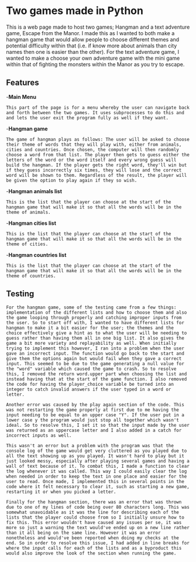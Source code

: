 # Two games made in Python

This is a web page made to host two games; Hangman and a text adventure game, Escape from the Manor. I made this as I wanted to both make a hangman game that would allow people to choose different themes and potential difficulty within that (i.e. if know more about animals than city names then one is easier than the other). For the text adventure game, I wanted to make a choose your own adventure game with the mini game within that of fighting the monsters within the Manor as you try to escape.

## Features 

-__Main Menu__

    This part of the page is for a menu whereby the user can navigate back and forth between the two games. It uses subprocesses to do this and and lets the user exit the program fully as well if they want. 

-__Hangman game__

    The game of hangman plays as follows: The user will be asked to choose their theme of words that they will play with, either from animals, cities and countries. Once chosen, the computer will then randomly choose a word from that list. The player then gets to guess either the letters of the word or the word itself and every wrong guess will build the hangman. If the player gets the right word, they'll win but if they guess incorrectly six times, they will lose and the correct word will be shown to them. Regardless of the result, the player will be given the option to play again if they so wish. 

-__Hangman animals list__ 

    This is the list that the player can choose at the start of the hangman game that will make it so that all the words will be in the theme of animals.

-__Hangman cities list__ 

    This is the list that the player can choose at the start of the hangman game that will make it so that all the words will be in the theme of cities.

-__Hangman countries list__ 

    This is the list that the player can choose at the start of the hangman game that will make it so that all the words will be in the theme of countries.



## Testing 

    For the hangman game, some of the testing came from a few things: implementation of the different lists and how to choose them and also the game looping through properly and catching improper inputs from the user. So to start off with, I wanted to have different lists for hangman to make it a bit easier for the user; the themes and the choice effectively give a hint as to what the user will be needing to guess rather than having them all in one big list. It also gives the game a bit more variety and replayability as well. When initially trying to implement this however, I ran into a problem when the user gave an incorrect input. The function would go back to the start and give them the options again but would fail when they gave a correct input. This seemed to be due to the game generating a null value for the "word" variable which caused the game to crash. So to resolve this, I removed the return word.upper part when choosing the list and instead having that at the start of the game function. I also removed the code for having the player_choice variable be turned into an integer to catch invalid answers if the user typed in a word or letter. 

    Another error was caused by the play again section of the code. This was not restarting the game properly at first due to me having the input needing to be equal to an upper case "Y". If the user put in a lower case y the program would just stop all together which wasn't ideal. So to resolve this, I set it so that the input made by the user was returned as an uppercase letter and I also added in a catch for incorrect inputs as well. 

    This wasn't an error but a problem with the program was that the console log of the game would get very cluttered as you played due to all the text showing up as you played. It wasn't hard to play but it just looked messy, especially after playing several games and having a wall of text because of it. To combat this, I made a function to clear the log whenever it was called. This way I could easily clear the log when needed in order to keep the text in one place and easier for the user to read. Once made, I implemented this in several points in the code where it felt necessary to clear it, such as starting a new game, restarting it or when you picked a letter. 

    Finally for the hangman section, there was an error that was thrown due to one of my lines of code being over 80 characters long. This was somewhat unavoidable as it was the line for describing each of the lists that the player could choose from so I initially unsure how to fix this. This error wouldn't have caused any issues per se, it was more so just a warning the text would've ended up on a new line rather than it all being on the same line. However it was an error nonetheless and would've been reported when doing my checks at the end. So in order to resolve this issue, I had added in line breaks for where the input calls for each of the lists and as a byproduct this would also improve the look of the section when running the game. 
